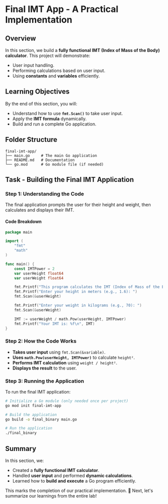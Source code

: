 # Final IMT App - A Practical Implementation

## Overview
In this section, we build a **fully functional IMT (Index of Mass of the Body) calculator**. This project will demonstrate:
- User input handling.
- Performing calculations based on user input.
- Using **constants** and **variables** efficiently.

## Learning Objectives
By the end of this section, you will:
- Understand how to use **`fmt.Scan()`** to take user input.
- Apply the **IMT formula** dynamically.
- Build and run a complete Go application.

## Folder Structure
```
final-imt-app/
├── main.go     # The main Go application
├── README.md   # Documentation
└── go.mod      # Go module file (if needed)
```

## Task - Building the Final IMT Application
### Step 1: Understanding the Code
The final application prompts the user for their height and weight, then calculates and displays their IMT.

#### Code Breakdown
```go
package main

import (
    "fmt"
    "math"
)

func main() {
    const IMTPower = 2
    var userHeight float64
    var userWeight float64

    fmt.Printf("This program calculates the IMT (Index of Mass of the Body)\n")
    fmt.Printf("Enter your height in meters (e.g., 1.6): ")
    fmt.Scan(&userHeight)

    fmt.Printf("Enter your weight in kilograms (e.g., 70): ")
    fmt.Scan(&userWeight)

    IMT := userWeight / math.Pow(userHeight, IMTPower)
    fmt.Printf("Your IMT is: %f\n", IMT)
}
```

### Step 2: How the Code Works
- **Takes user input** using `fmt.Scan(&variable)`.
- **Uses `math.Pow(userHeight, IMTPower)`** to calculate `height²`.
- **Performs IMT calculation** using `weight / height²`.
- **Displays the result** to the user.

### Step 3: Running the Application
To run the final IMT application:
```sh
# Initialize a Go module (only needed once per project)
go mod init final-imt-app

# Build the application
go build -o final_binary main.go

# Run the application
./final_binary
```

## Summary
In this section, we:
- Created a **fully functional IMT calculator**.
- Handled **user input** and performed **dynamic calculations**.
- Learned how to **build and execute** a Go program efficiently.

This marks the completion of our practical implementation. 🚀 Next, let's summarize our learnings from the entire lab!
